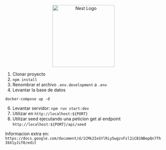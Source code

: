<p align="center">
  <a href="http://nestjs.com/" target="blank"><img src="https://nestjs.com/img/logo-small.svg" width="200" alt="Nest Logo" /></a>
</p>


1. Clonar proyecto
2. ```npm install```
3. Renombrar el archivo ```.env.development``` a ```.env```
4. Levantar la base de datos
```
docker-compose up -d
```

6. Levantar servidor: ```npm run start:dev```
7. Utilizar en ```http://localhost:${PORT}```
8. Utilizar seed ejecutando una peticion get al endpoint ```http://localhost:${PORT}/api/seed```

Informacion extra en: ```https://docs.google.com/document/d/1CMk2IeSYlRiy5wgzvFzl2iCB1NBepQn7fhI6X1yJif0/edit```